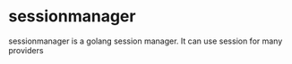 sessionmanager
==============

sessionmanager is a golang session manager. It can use session for many providers